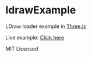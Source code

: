 # ldrawExample
LDraw loader example in [Three.js](http:threejs.org)

Live example: [Click here](https://yomboprime.github.io/ldrawExample/examples/webgl_loader_ldraw.html)

MIT Licensed
